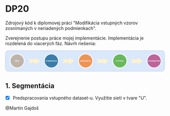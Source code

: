 # DP20
Zdrojový kód k diplomovej práci "Modifikácia vstupných vzorov zosnímaných v neriadených podmienkach".

Zverejnenie postupu práce mojej implementácie. Implementácia je rozdelená do viacerých fáz. Návrh riešenia:

![](pic/procesNavrh.png)

## 1. Segmentácia
- [x] Predspracovania vstupného dataset-u. Využitie sietí v tvare "U".

@Martin Gajdoš
